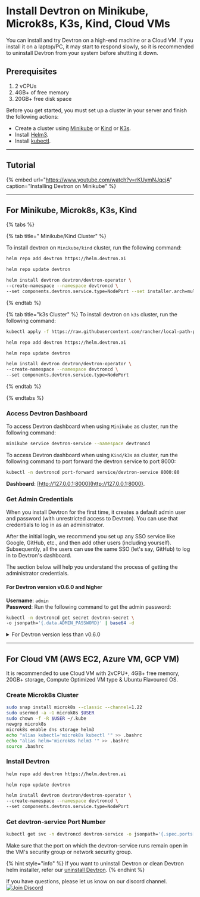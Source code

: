 # Install Devtron on Minikube, Microk8s, K3s, Kind, Cloud VMs

You can install and try Devtron on a high-end machine or a Cloud VM. If you install it on a laptop/PC, it may start to respond slowly, so it is recommended to uninstall Devtron from your system before shutting it down.

## Prerequisites

1. 2 vCPUs
2. 4GB+ of free memory
3. 20GB+ free disk space

Before you get started, you must set up a cluster in your server and finish the following actions:

 * Create a cluster using [Minikube](https://minikube.sigs.k8s.io/docs/start/) or [Kind](https://kind.sigs.k8s.io/docs/user/quick-start/) or [K3s](https://rancher.com/docs/k3s/latest/en/installation/).
 * Install [Helm3](https://helm.sh/docs/intro/install/).
 * Install [kubectl](https://kubernetes.io/docs/tasks/tools/).

---

## Tutorial 

{% embed url="https://www.youtube.com/watch?v=rKUymNJqcjA" caption="Installing Devtron on Minikube" %}

---

## For Minikube, Microk8s, K3s, Kind

{% tabs %}

{% tab title=" Minikube/Kind Cluster" %}

 To install devtron on ``Minikube/kind`` cluster, run the following command:

```bash
helm repo add devtron https://helm.devtron.ai

helm repo update devtron

helm install devtron devtron/devtron-operator \
--create-namespace --namespace devtroncd \
--set components.devtron.service.type=NodePort --set installer.arch=multi-arch

```
{% endtab %}

{% tab title="k3s Cluster" %}
To install devtron on ``k3s`` cluster, run the following command:

```bash
kubectl apply -f https://raw.githubusercontent.com/rancher/local-path-provisioner/master/deploy/local-path-storage.yaml

helm repo add devtron https://helm.devtron.ai

helm repo update devtron

helm install devtron devtron/devtron-operator \
--create-namespace --namespace devtroncd \
--set components.devtron.service.type=NodePort

```
{% endtab %}

{% endtabs %}
 
### Access Devtron Dashboard

To access Devtron dashboard when using ``Minikube`` as cluster, run the following command:

```bash
minikube service devtron-service --namespace devtroncd
```

To access Devtron dashboard when using ``Kind/k3s`` as cluster, run the following command to port forward the devtron service to port 8000:

```bash
kubectl -n devtroncd port-forward service/devtron-service 8000:80
```

**Dashboard**: [http://127.0.0.1:8000](http://127.0.0.1:8000).

### Get Admin Credentials

When you install Devtron for the first time, it creates a default admin user and password (with unrestricted access to Devtron). You can use that credentials to log in as an administrator. 

After the initial login, we recommend you set up any SSO service like Google, GitHub, etc., and then add other users (including yourself). Subsequently, all the users can use the same SSO (let's say, GitHub) to log in to Devtron's dashboard.

The section below will help you understand the process of getting the administrator credentials.

#### For Devtron version v0.6.0 and higher

**Username**: `admin` <br>
**Password**: Run the following command to get the admin password:

```bash
kubectl -n devtroncd get secret devtron-secret \
-o jsonpath='{.data.ADMIN_PASSWORD}' | base64 -d
```


<details>
<summary>For Devtron version less than v0.6.0</summary>

**Username**: `admin` <br>
**Password**: Run the following command to get the admin password:

```bash
kubectl -n devtroncd get secret devtron-secret \
-o jsonpath='{.data.ACD_PASSWORD}' | base64 -d
```
</details>

---

## For Cloud VM (AWS EC2, Azure VM, GCP VM)

It is recommended to use Cloud VM with 2vCPU+, 4GB+ free memory, 20GB+ storage, Compute Optimized VM type & Ubuntu Flavoured OS.

### Create Microk8s Cluster

```bash
sudo snap install microk8s --classic --channel=1.22
sudo usermod -a -G microk8s $USER
sudo chown -f -R $USER ~/.kube
newgrp microk8s
microk8s enable dns storage helm3
echo "alias kubectl='microk8s kubectl '" >> .bashrc
echo "alias helm='microk8s helm3 '" >> .bashrc
source .bashrc
```

### Install Devtron

```bash
helm repo add devtron https://helm.devtron.ai

helm repo update devtron

helm install devtron devtron/devtron-operator \
--create-namespace --namespace devtroncd \
--set components.devtron.service.type=NodePort 

```
### Get devtron-service Port Number

```bash
kubectl get svc -n devtroncd devtron-service -o jsonpath='{.spec.ports[0].nodePort}'
```

Make sure that the port on which the devtron-service runs remain open in the VM's security group or network security group.

{% hint style="info" %}
If you want to uninstall Devtron or clean Devtron helm installer, refer our [uninstall Devtron](./uninstall-devtron.md).
{% endhint %}

If you have questions, please let us know on our discord channel. [![Join Discord](https://img.shields.io/badge/Join%20us%20on-Discord-e01563.svg)](https://discord.gg/jsRG5qx2gp)
